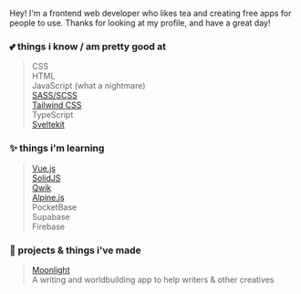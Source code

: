 Hey! I'm a frontend web developer who likes tea and creating free apps for people to use. Thanks for looking at my profile, and have a great day!

### **💕 things i know / am pretty good at**
> CSS <br>
> HTML <br>
> JavaScript (what a nightmare) <br>
> [SASS/SCSS](https://sass-lang.com/) <br>
> [Tailwind CSS](https://tailwindcss.com/) <br>
> TypeScript <br>
> [Sveltekit](https://kit.svelte.dev) <br>


### **✨ things i'm learning**
> [Vue.js](https://vuejs.org/) <br>
> [SolidJS](https://www.solidjs.com/) <br>
> [Qwik](https://qwik.builder.io/) <br>
> [Alpine.js](https://alpinejs.dev/) <br>
> PocketBase <br>
> Supabase <br>
> Firebase

### **🦀 projects & things i've made**
> [Moonlight](https://moonlight-planner.netlify.app) <br>
> A writing and worldbuilding app to help writers & other creatives
